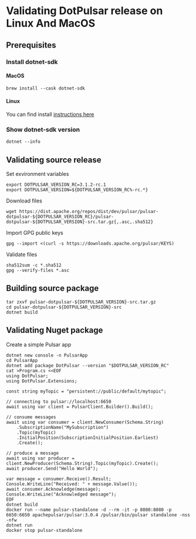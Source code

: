 ﻿# Validating DotPulsar release on Linux And MacOS

## Prerequisites

### Install dotnet-sdk

#### MacOS

```
brew install --cask dotnet-sdk
```

#### Linux

You can find install [instructions here](https://learn.microsoft.com/en-us/dotnet/core/install/linux?WT.mc_id=dotnet-35129-website)

### Show dotnet-sdk version

```
dotnet --info
```

## Validating source release

Set exvironment variables
```shell
export DOTPULSAR_VERSION_RC=3.1.2-rc.1
export DOTPULSAR_VERSION=${DOTPULSAR_VERSION_RC%-rc.*}
```

Download files
```shell
wget https://dist.apache.org/repos/dist/dev/pulsar/pulsar-dotpulsar-${DOTPULSAR_VERSION_RC}/pulsar-dotpulsar-${DOTPULSAR_VERSION}-src.tar.gz{,.asc,.sha512}
```

Import GPG public keys
```shell
gpg --import <(curl -s https://downloads.apache.org/pulsar/KEYS)
```

Validate files
```shell
sha512sum -c *.sha512
gpg --verify-files *.asc
```

## Building source package

```shell
tar zxvf pulsar-dotpulsar-${DOTPULSAR_VERSION}-src.tar.gz
cd pulsar-dotpulsar-${DOTPULSAR_VERSION}-src
dotnet build
```

## Validating Nuget package

Create a simple Pulsar app
```shell
dotnet new console -n PulsarApp
cd PulsarApp
dotnet add package DotPulsar --version "$DOTPULSAR_VERSION_RC"
cat >Program.cs <<EOF
using DotPulsar;
using DotPulsar.Extensions;

const string myTopic = "persistent://public/default/mytopic";

// connecting to pulsar://localhost:6650
await using var client = PulsarClient.Builder().Build();

// consume messages
await using var consumer = client.NewConsumer(Schema.String)
    .SubscriptionName("MySubscription")
    .Topic(myTopic)
    .InitialPosition(SubscriptionInitialPosition.Earliest)
    .Create();

// produce a message
await using var producer = client.NewProducer(Schema.String).Topic(myTopic).Create();
await producer.Send("Hello World");

var message = consumer.Receive().Result;
Console.WriteLine("Received: " + message.Value());
await consumer.Acknowledge(message);
Console.WriteLine("Acknowledged message");
EOF
dotnet build
docker run --name pulsar-standalone -d --rm -it -p 8080:8080 -p 6650:6650 apachepulsar/pulsar:3.0.4 /pulsar/bin/pulsar standalone -nss -nfw
dotnet run
docker stop pulsar-standalone
```
